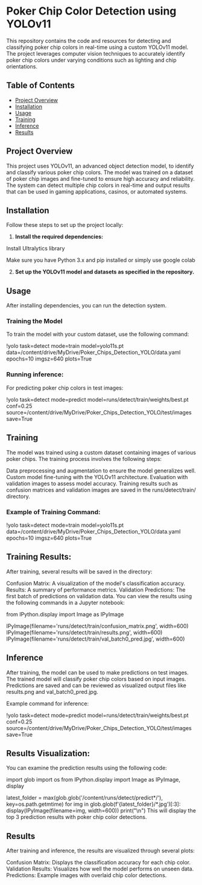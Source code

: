 # Poker Chip Color Detection using YOLOv11

This repository contains the code and resources for detecting and classifying poker chip colors in real-time using a custom YOLOv11 model. The project leverages computer vision techniques to accurately identify poker chip colors under varying conditions such as lighting and chip orientations.

## Table of Contents

- [Project Overview](#project-overview)
- [Installation](#installation)
- [Usage](#usage)
- [Training](#training)
- [Inference](#inference)
- [Results](#results)

## Project Overview

This project uses YOLOv11, an advanced object detection model, to identify and classify various poker chip colors. The model was trained on a dataset of poker chip images and fine-tuned to ensure high accuracy and reliability. The system can detect multiple chip colors in real-time and output results that can be used in gaming applications, casinos, or automated systems.

## Installation

Follow these steps to set up the project locally:

1. **Install the required dependencies:**

Install Ultralytics library


Make sure you have Python 3.x and pip installed or simply use google colab

2. **Set up the YOLOv11 model and datasets as specified in the repository.**

## Usage
After installing dependencies, you can run the detection system.

### Training the Model
To train the model with your custom dataset, use the following command:

!yolo task=detect mode=train model=yolo11s.pt data=/content/drive/MyDrive/Poker_Chips_Detection_YOLO/data.yaml epochs=10 imgsz=640 plots=True
### Running inference:
For predicting poker chip colors in test images:

!yolo task=detect mode=predict model=runs/detect/train/weights/best.pt conf=0.25 source=/content/drive/MyDrive/Poker_Chips_Detection_YOLO/test/images save=True

## Training
The model was trained using a custom dataset containing images of various poker chips. The training process involves the following steps:

Data preprocessing and augmentation to ensure the model generalizes well.
Custom model fine-tuning with the YOLOv11 architecture.
Evaluation with validation images to assess model accuracy.
Training results such as confusion matrices and validation images are saved in the runs/detect/train/ directory.

### Example of Training Command:

!yolo task=detect mode=train model=yolo11s.pt data=/content/drive/MyDrive/Poker_Chips_Detection_YOLO/data.yaml epochs=10 imgsz=640 plots=True
## Training Results:
After training, several results will be saved in the directory:

Confusion Matrix: A visualization of the model's classification accuracy.
Results: A summary of performance metrics.
Validation Predictions: The first batch of predictions on validation data.
You can view the results using the following commands in a Jupyter notebook:

from IPython.display import Image as IPyImage

IPyImage(filename='runs/detect/train/confusion_matrix.png', width=600)
IPyImage(filename='runs/detect/train/results.png', width=600)
IPyImage(filename='runs/detect/train/val_batch0_pred.jpg', width=600)
## Inference
After training, the model can be used to make predictions on test images. The trained model will classify poker chip colors based on input images. Predictions are saved and can be reviewed as visualized output files like results.png and val_batch0_pred.jpg.

Example command for inference:


!yolo task=detect mode=predict model=runs/detect/train/weights/best.pt conf=0.25 source=/content/drive/MyDrive/Poker_Chips_Detection_YOLO/test/images save=True
## Results Visualization:
You can examine the prediction results using the following code:

import glob
import os
from IPython.display import Image as IPyImage, display

latest_folder = max(glob.glob('/content/runs/detect/predict*/'), key=os.path.getmtime)
for img in glob.glob(f'{latest_folder}/*.jpg')[:3]:
    display(IPyImage(filename=img, width=600))
    print("\n")
This will display the top 3 prediction results with poker chip color detections.

## Results
After training and inference, the results are visualized through several plots:

Confusion Matrix: Displays the classification accuracy for each chip color.
Validation Results: Visualizes how well the model performs on unseen data.
Predictions: Example images with overlaid chip color detections.

